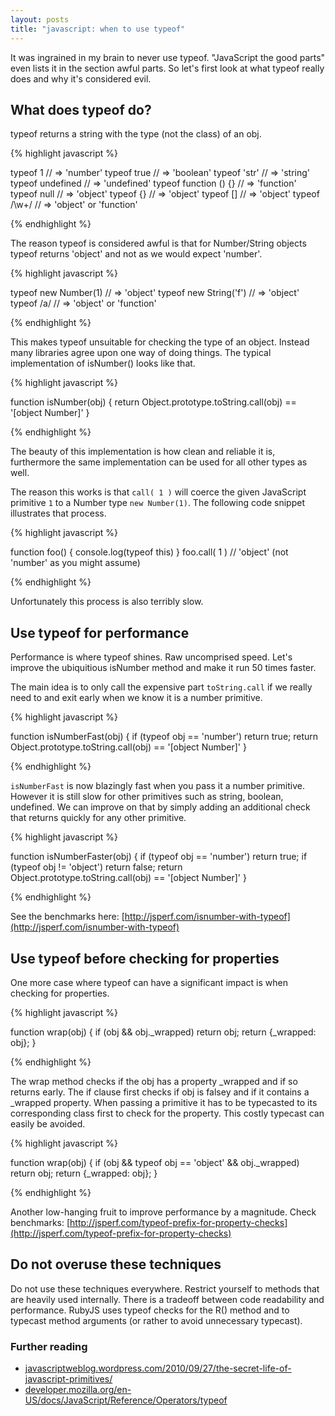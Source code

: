 ```yaml
---
layout: posts
title: "javascript: when to use typeof"
---
```


It was ingrained in my brain to never use typeof. "JavaScript the good parts" even lists it in the section awful parts. So let's first look at what typeof really does and why it's considered evil.

## What does typeof do?

typeof returns a string with the type (not the class) of an obj.

{% highlight javascript %}

typeof 1         // => 'number'
typeof true      // => 'boolean'
typeof 'str'     // => 'string'
typeof undefined // => 'undefined'
typeof function () {} // => 'function'
typeof null      // => 'object'
typeof {}        // => 'object'
typeof []        // => 'object'
typeof /\w+/     // => 'object' or 'function'

{% endhighlight %}

The reason typeof is considered awful is that for Number/String objects typeof returns 'object' and not as we would expect 'number'.

{% highlight javascript %}

typeof new Number(1)    // => 'object'
typeof new String('f')  // => 'object'
typeof /a/              // => 'object' or 'function'

{% endhighlight %}

This makes typeof unsuitable for checking the type of an object. Instead many libraries agree upon one way of doing things. The typical implementation of isNumber() looks like that.

{% highlight javascript %}

function isNumber(obj) {
  return Object.prototype.toString.call(obj) == '[object Number]'
}

{% endhighlight %}

The beauty of this implementation is how clean and reliable it is, furthermore the same implementation can be used for all other types as well.

The reason this works is that `call( 1 )` will coerce the given JavaScript primitive `1` to a Number type `new Number(1)`. The following code snippet illustrates that process.

{% highlight javascript %}

function foo() { console.log(typeof this) }
foo.call( 1 )
// 'object' (not 'number' as you might assume)

{% endhighlight %}

Unfortunately this process is also terribly slow.

## Use typeof for performance

Performance is where typeof shines. Raw uncomprised speed. Let's improve the ubiquitious isNumber method and make it run 50 times faster.

The main idea is to only call the expensive part `toString.call` if we really need to and exit early when we know it is a number primitive.

{% highlight javascript %}

function isNumberFast(obj) {
  if (typeof obj == 'number') return true;
  return Object.prototype.toString.call(obj) == '[object Number]'
}

{% endhighlight %}

`isNumberFast` is now blazingly fast when you pass it a number primitive. However it is still slow for other primitives such as string, boolean, undefined. We can improve on that by simply adding an additional check that returns quickly for any other primitive.

{% highlight javascript %}

function isNumberFaster(obj) {
  if (typeof obj == 'number') return true;
  if (typeof obj != 'object') return false;
  return Object.prototype.toString.call(obj) == '[object Number]'
}

{% endhighlight %}

See the benchmarks here: [http://jsperf.com/isnumber-with-typeof](http://jsperf.com/isnumber-with-typeof)

## Use typeof before checking for properties

One more case where typeof can have a significant impact is when checking for properties.

{% highlight javascript %}

function wrap(obj) {
  if (obj && obj._wrapped) return obj;
  return {_wrapped: obj};
}

{% endhighlight %}

The wrap method checks if the obj has a property _wrapped and if so returns early. The if clause first checks if obj is falsey and if it contains a \_wrapped property. When passing a primitive it has to be typecasted to its corresponding class first to check for the property. This costly typecast can easily be avoided.

{% highlight javascript %}

function wrap(obj) {
  if (obj && typeof obj == 'object' && obj._wrapped) return obj;
  return {_wrapped: obj};
}

{% endhighlight %}

Another low-hanging fruit to improve performance by a magnitude. Check benchmarks:
[http://jsperf.com/typeof-prefix-for-property-checks](http://jsperf.com/typeof-prefix-for-property-checks)

## Do not overuse these techniques

Do not use these techniques everywhere. Restrict yourself to methods that are heavily used internally. There is a tradeoff between code readability and performance. RubyJS uses typeof checks for the R() method and to typecast method arguments (or rather to avoid unnecessary typecast).

### Further reading

- [javascriptweblog.wordpress.com/2010/09/27/the-secret-life-of-javascript-primitives/](http://javascriptweblog.wordpress.com/2010/09/27/the-secret-life-of-javascript-primitives/)
- [developer.mozilla.org/en-US/docs/JavaScript/Reference/Operators/typeof]()





